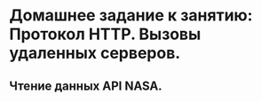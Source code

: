  # Домашнее задание к занятию: Протокол HTTP. Вызовы удаленных серверов.
  ## Чтение данных API NASA.